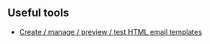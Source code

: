 ## Useful tools

- [Create / manage / preview / test HTML email templates](https://app.postdrop.io/)
